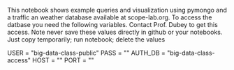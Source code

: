 This notebook shows example queries and visualization using pymongo and a traffic an weather database available at scope-lab.org. To access the datbase you need the following variables. Contact Prof. Dubey to get this access. Note never save these values directly in github or your notebooks. Just copy temporarily; run notebook; delete the values

USER = "big-data-class-public"
PASS = ""
AUTH_DB = "big-data-class-access"
HOST = ""
PORT = ""
